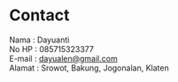# Contact

Nama : Dayuanti <br>
No HP : 085715323377 <br>
E-mail : dayualen@gmail.com<br>
Alamat : Srowot, Bakung, Jogonalan, Klaten<br>

